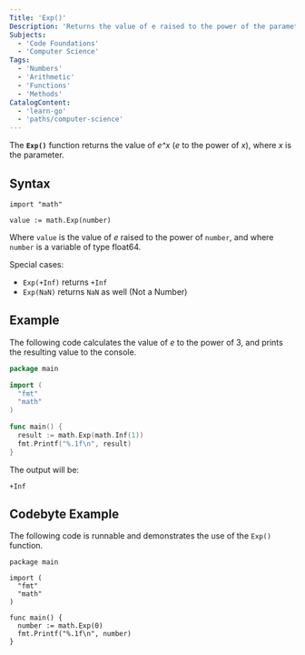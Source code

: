 ```yaml
---
Title: 'Exp()'
Description: 'Returns the value of e raised to the power of the parameter x.'
Subjects:
  - 'Code Foundations'
  - 'Computer Science'
Tags:
  - 'Numbers'
  - 'Arithmetic'
  - 'Functions'
  - 'Methods'
CatalogContent:
  - 'learn-go'
  - 'paths/computer-science'
---
```


The **`Exp()`** function returns the value of _e^x_ (_e_ to the power of _x_), where _x_ is the parameter.

## Syntax

```pseudo
import "math"

value := math.Exp(number)
```

Where `value` is the value of _e_ raised to the power of `number`, and where `number` is a variable of type float64.

Special cases:

- `Exp(+Inf)` returns `+Inf`
- `Exp(NaN)` returns `NaN` as well (Not a Number)

## Example

The following code calculates the value of _e_ to the power of 3, and prints the resulting value to the console.

```go
package main

import (
  "fmt"
  "math"
)

func main() {
  result := math.Exp(math.Inf(1))
  fmt.Printf("%.1f\n", result)
}
```

The output will be:

```shell
+Inf
```

## Codebyte Example

The following code is runnable and demonstrates the use of the `Exp()` function.

```codebyte/golang
package main

import (
  "fmt"
  "math"
)

func main() {
  number := math.Exp(0)
  fmt.Printf("%.1f\n", number)
}
```
